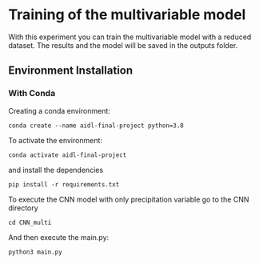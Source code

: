 # Training of the multivariable model
With this experiment you can train the multivariable model with a reduced dataset. The results and the model will be saved in the outputs folder.

## Environment Installation
### With Conda
Creating a conda environment:
```
conda create --name aidl-final-project python=3.8
```
To activate the environment:
```
conda activate aidl-final-project
```
and install the dependencies
```
pip install -r requirements.txt
```
To execute the CNN model with only precipitation variable go to the CNN directory
```
cd CNN_multi
```
And then execute the main.py:
```
python3 main.py
```
